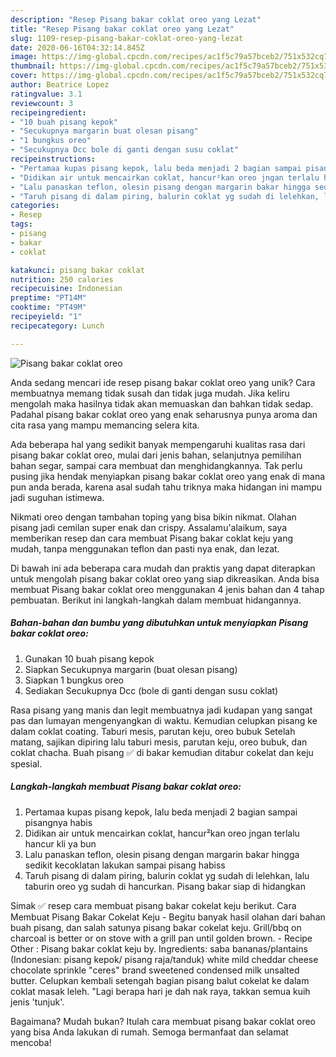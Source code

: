 ```yaml
---
description: "Resep Pisang bakar coklat oreo yang Lezat"
title: "Resep Pisang bakar coklat oreo yang Lezat"
slug: 1109-resep-pisang-bakar-coklat-oreo-yang-lezat
date: 2020-06-16T04:32:14.845Z
image: https://img-global.cpcdn.com/recipes/ac1f5c79a57bceb2/751x532cq70/pisang-bakar-coklat-oreo-foto-resep-utama.jpg
thumbnail: https://img-global.cpcdn.com/recipes/ac1f5c79a57bceb2/751x532cq70/pisang-bakar-coklat-oreo-foto-resep-utama.jpg
cover: https://img-global.cpcdn.com/recipes/ac1f5c79a57bceb2/751x532cq70/pisang-bakar-coklat-oreo-foto-resep-utama.jpg
author: Beatrice Lopez
ratingvalue: 3.1
reviewcount: 3
recipeingredient:
- "10 buah pisang kepok"
- "Secukupnya margarin buat olesan pisang"
- "1 bungkus oreo"
- "Secukupnya Dcc bole di ganti dengan susu coklat"
recipeinstructions:
- "Pertamaa kupas pisang kepok, lalu beda menjadi 2 bagian sampai pisangnya habis"
- "Didikan air untuk mencairkan coklat, hancur²kan oreo jngan terlalu hancur kli ya bun"
- "Lalu panaskan teflon, olesin pisang dengan margarin bakar hingga sedikit kecoklatan lakukan sampai pisang habiss"
- "Taruh pisang di dalam piring, balurin coklat yg sudah di lelehkan, lalu taburin oreo yg sudah di hancurkan. Pisang bakar siap di hidangkan"
categories:
- Resep
tags:
- pisang
- bakar
- coklat

katakunci: pisang bakar coklat 
nutrition: 250 calories
recipecuisine: Indonesian
preptime: "PT14M"
cooktime: "PT49M"
recipeyield: "1"
recipecategory: Lunch

---
```



![Pisang bakar coklat oreo](https://img-global.cpcdn.com/recipes/ac1f5c79a57bceb2/751x532cq70/pisang-bakar-coklat-oreo-foto-resep-utama.jpg)

Anda sedang mencari ide resep pisang bakar coklat oreo yang unik? Cara membuatnya memang tidak susah dan tidak juga mudah. Jika keliru mengolah maka hasilnya tidak akan memuaskan dan bahkan tidak sedap. Padahal pisang bakar coklat oreo yang enak seharusnya punya aroma dan cita rasa yang mampu memancing selera kita.

Ada beberapa hal yang sedikit banyak mempengaruhi kualitas rasa dari pisang bakar coklat oreo, mulai dari jenis bahan, selanjutnya pemilihan bahan segar, sampai cara membuat dan menghidangkannya. Tak perlu pusing jika hendak menyiapkan pisang bakar coklat oreo yang enak di mana pun anda berada, karena asal sudah tahu triknya maka hidangan ini mampu jadi suguhan istimewa.

Nikmati oreo dengan tambahan toping yang bisa bikin nikmat. Olahan pisang jadi cemilan super enak dan crispy. Assalamu&#39;alaikum, saya memberikan resep dan cara membuat Pisang bakar coklat keju yang mudah, tanpa menggunakan teflon dan pasti nya enak, dan lezat.


Di bawah ini ada beberapa cara mudah dan praktis yang dapat diterapkan untuk mengolah pisang bakar coklat oreo yang siap dikreasikan. Anda bisa membuat Pisang bakar coklat oreo menggunakan 4 jenis bahan dan 4 tahap pembuatan. Berikut ini langkah-langkah dalam membuat hidangannya.

<!--inarticleads1-->

##### Bahan-bahan dan bumbu yang dibutuhkan untuk menyiapkan Pisang bakar coklat oreo:

1. Gunakan 10 buah pisang kepok
1. Siapkan Secukupnya margarin (buat olesan pisang)
1. Siapkan 1 bungkus oreo
1. Sediakan Secukupnya Dcc (bole di ganti dengan susu coklat)


Rasa pisang yang manis dan legit membuatnya jadi kudapan yang sangat pas dan lumayan mengenyangkan di waktu. Kemudian celupkan pisang ke dalam coklat coating. Taburi mesis, parutan keju, oreo bubuk Setelah matang, sajikan dipiring lalu taburi mesis, parutan keju, oreo bubuk, dan coklat chacha. Buah pisang ✅ di bakar kemudian ditabur cokelat dan keju spesial. 

<!--inarticleads2-->

##### Langkah-langkah membuat Pisang bakar coklat oreo:

1. Pertamaa kupas pisang kepok, lalu beda menjadi 2 bagian sampai pisangnya habis
1. Didikan air untuk mencairkan coklat, hancur²kan oreo jngan terlalu hancur kli ya bun
1. Lalu panaskan teflon, olesin pisang dengan margarin bakar hingga sedikit kecoklatan lakukan sampai pisang habiss
1. Taruh pisang di dalam piring, balurin coklat yg sudah di lelehkan, lalu taburin oreo yg sudah di hancurkan. Pisang bakar siap di hidangkan


Simak ✅ resep cara membuat pisang bakar cokelat keju berikut. Cara Membuat Pisang Bakar Cokelat Keju - Begitu banyak hasil olahan dari bahan buah pisang, dan salah satunya pisang bakar cokelat keju. Grill/bbq on charcoal is better or on stove with a grill pan until golden brown. - Recipe Other : Pisang bakar coklat keju by. Ingredients: saba bananas/plantains (Indonesian: pisang kepok/ pisang raja/tanduk) white mild cheddar cheese chocolate sprinkle &#34;ceres&#34; brand sweetened condensed milk unsalted butter. Celupkan kembali setengah bagian pisang balut cokelat ke dalam coklat masak leleh. &#34;Lagi berapa hari je dah nak raya, takkan semua kuih jenis &#39;tunjuk&#39;. 

Bagaimana? Mudah bukan? Itulah cara membuat pisang bakar coklat oreo yang bisa Anda lakukan di rumah. Semoga bermanfaat dan selamat mencoba!
